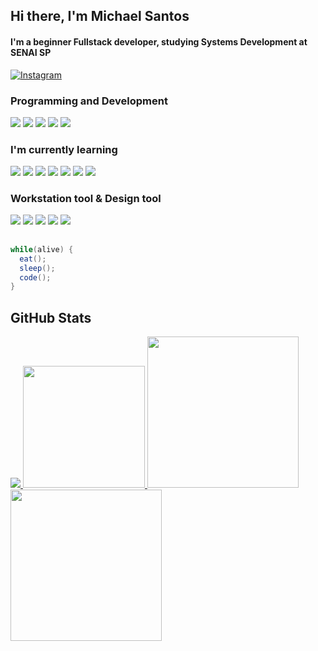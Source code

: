 ## Hi there, I'm Michael Santos
<h4>I'm a beginner Fullstack developer, studying Systems Development at SENAI SP</h1>

[![Instagram](https://img.shields.io/badge/Instagram-E4405F?style=for-the-badge&logo=instagram&logoColor=white)](https://www.instagram.com/_wazmike/)


### Programming and Development
<p>
<code><img src="https://skillicons.dev/icons?i=html"/></code>
<code><img src="https://skillicons.dev/icons?i=js"/></code>
<code><img src="https://skillicons.dev/icons?i=css"/></code>
<code><img src="https://skillicons.dev/icons?i=php"/></code>
<code><img src="https://skillicons.dev/icons?i=mysql"/></code>
</p>

### I'm currently learning
<p>
<code><img src="https://skillicons.dev/icons?i=bootstrap"/></code>
<code><img src="https://skillicons.dev/icons?i=tailwind"/></code>
<code><img src="https://skillicons.dev/icons?i=laravel"/></code>
<code><img src="https://skillicons.dev/icons?i=react"/></code>
<code><img src="https://skillicons.dev/icons?i=java"/></code>
<code><img src="https://skillicons.dev/icons?i=ts"/></code>
<code><img src="https://skillicons.dev/icons?i=py"/></code>
</p>

### Workstation tool & Design tool 
<p>
<code><img src="https://skillicons.dev/icons?i=vscode"/></code>
<code><img src="https://skillicons.dev/icons?i=idea"/></code>
<code><img src="https://skillicons.dev/icons?i=figma"/></code>
<code><img src="https://skillicons.dev/icons?i=github"/></code>
<code><img src="https://skillicons.dev/icons?i=git"/></code>
</p>

##
``` java
while(alive) {
  eat();
  sleep();
  code();
}
```
## GitHub Stats
  <a href="https://github.com/MichaelMSantos?tab=repositories">
    <img src="https://github-readme-stats.vercel.app/api?username=MichaelMSantos&show_icons=true&theme=dracula&hide_border=true">
    <img src="https://github-readme-stats.vercel.app/api/top-langs/?username=MichaelMSantos&layout=compact&theme=dracula&hide_border=true&exclude=CSS" height="195px">
  </a>

  <a href="#">
  <img src="https://github-profile-summary-cards.vercel.app/api/cards/most-commit-language?username=MichaelMSantos&theme=dracula&hide_border=true&exclude=html,CSS" height="242px">
  <img src="http://github-profile-summary-cards.vercel.app/api/cards/repos-per-language?username=MichaelMSantos&theme=dracula&hide_border=true&exclude=html,CSS" height="242px">
  </a>


